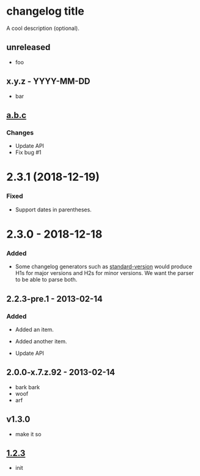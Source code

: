 # changelog title

A cool description (optional).

## unreleased
* foo

## x.y.z - YYYY-MM-DD
* bar

## [a.b.c]

### Changes

* Update API
* Fix bug #1

# 2.3.1 (2018-12-19)

### Fixed

- Support dates in parentheses.

# 2.3.0 - 2018-12-18

### Added

- Some changelog generators such as [standard-version](https://github.com/conventional-changelog/standard-version) would produce H1s for major versions and H2s for minor versions. We want the parser to be able to parse both.

## 2.2.3-pre.1 - 2013-02-14

### Added
- Added an item.
* Added another item.

* Update API

## 2.0.0-x.7.z.92 - 2013-02-14
* bark bark
* woof
* arf

## v1.3.0

* make it so

## [1.2.3](link)
* init

[a.b.c]: http://altavista.com
